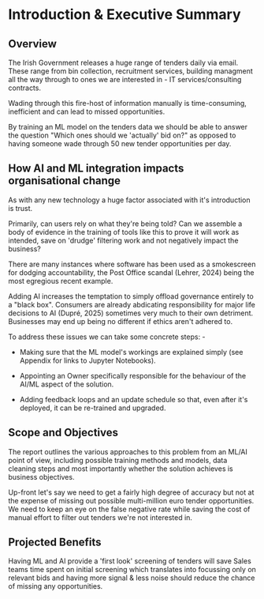 # Introduction & Executive Summary

## Overview
The Irish Government releases a huge range of tenders daily via email. These range from bin collection, recruitment services, building managment all the way through to ones we are interested in - IT services/consulting contracts. 

Wading through this fire-host of information manually is time-consuming, inefficient and can lead to missed opportunities. 

By training an ML model on the tenders data we should be able to answer the question "Which ones should we 'actually' bid on?" as opposed to having someone wade through 50 new tender opportunities per day.

## How AI and ML integration impacts organisational change

As with any new technology a huge factor associated with it's introduction is trust.

Primarily, can users rely on what they're being told? Can we assemble a body of evidence in the training of tools like this to prove it will work as intended, save on 'drudge' filtering work and not negatively impact the business?

There are many instances where software has been used as a smokescreen for dodging accountability, the Post Office scandal (Lehrer, 2024) being the most egregious recent example. 

Adding AI increases the temptation to simply offload governance entirely to a "black box". Consumers are already abdicating responsibility for major life decisions to AI (‌Dupré, 2025) sometimes very much to their own detriment. Businesses may end up being no different if ethics aren't adhered to.

To address these issues we can take some concrete steps: -

* Making sure that the ML model's workings are explained simply (see Appendix for links to Jupyter Notebooks).

* Appointing an Owner specifically responsible for the behaviour of the AI/ML aspect of the solution. 

* Adding feedback loops and an update schedule so that, even after it's deployed, it can be re-trained and upgraded. 

## Scope and Objectives
The report outlines the various approaches to this problem from an ML/AI point of view, including possible training methods and models, data cleaning steps and most importantly whether the solution achieves is business objectives.

Up-front let's say we need to get a fairly high degree of accuracy but not at the expense of missing out possible multi-million euro tender opportunities. We need to keep an eye on the false negative rate while saving the cost of manual effort to filter out tenders we're not interested in.

## Projected Benefits 
Having ML and AI provide a 'first look' screening of tenders will save Sales teams time spent on initial screening which translates into focussing only on relevant bids and having more signal & less noise should reduce the chance of missing any opportunities. 
